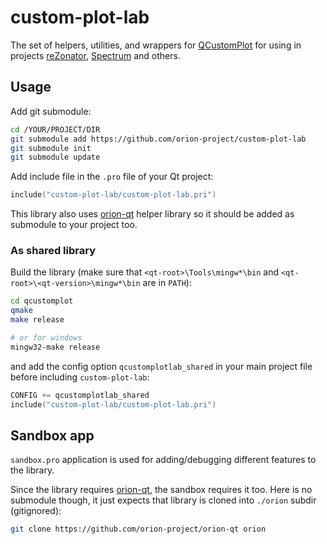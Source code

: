# custom-plot-lab

The set of helpers, utilities, and wrappers for [QCustomPlot](https://www.qcustomplot.com) for using in projects [reZonator](https://github.com/orion-project/rezonator2), [Spectrum](https://github.com/orion-project/spectrum) and others.

## Usage

Add git submodule:

```bash
cd /YOUR/PROJECT/DIR
git submodule add https://github.com/orion-project/custom-plot-lab
git submodule init
git submodule update
```

Add include file in the `.pro` file of your Qt project:

```c
include("custom-plot-lab/custom-plot-lab.pri")
```

This library also uses [orion-qt](https://github.com/orion-project/orion-qt) helper library so it should be added as submodule to your project too.

### As shared library

Build the library (make sure that `<qt-root>\Tools\mingw*\bin` and `<qt-root>\<qt-version>\mingw*\bin` are in `PATH`):

```bash
cd qcustomplot
qmake
make release

# or for windows
mingw32-make release
```

and add the config option `qcustomplotlab_shared` in your main project file before including `custom-plot-lab`:

```c
CONFIG += qcustomplotlab_shared
include("custom-plot-lab/custom-plot-lab.pri")
```

## Sandbox app

`sandbox.pro` application is used for adding/debugging different features to the library.

Since the library requires [orion-qt](https://github.com/orion-project/orion-qt), the sandbox requires it too. Here is no submodule though, it just expects that library is cloned into `./orion` subdir (gitignored):

```bash
git clone https://github.com/orion-project/orion-qt orion
```
